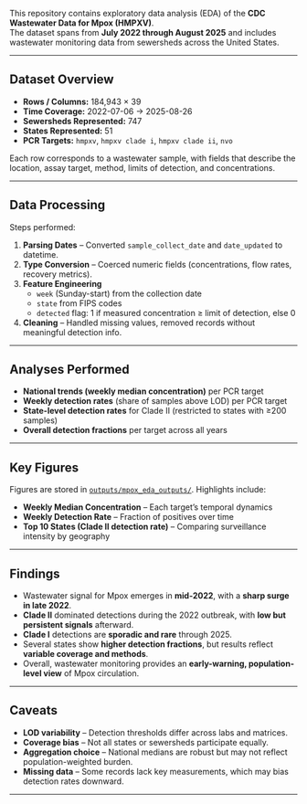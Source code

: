 This repository contains exploratory data analysis (EDA) of the **CDC Wastewater Data for Mpox (HMPXV)**.  
The dataset spans from **July 2022 through August 2025** and includes wastewater monitoring data from sewersheds across the United States.

---

## Dataset Overview
- **Rows / Columns:** 184,943 × 39  
- **Time Coverage:** 2022-07-06 → 2025-08-26  
- **Sewersheds Represented:** 747  
- **States Represented:** 51  
- **PCR Targets:** `hmpxv`, `hmpxv clade i`, `hmpxv clade ii`, `nvo`  

Each row corresponds to a wastewater sample, with fields that describe the location, assay target, method, limits of detection, and concentrations.

---

## Data Processing
Steps performed:
1. **Parsing Dates** – Converted `sample_collect_date` and `date_updated` to datetime.  
2. **Type Conversion** – Coerced numeric fields (concentrations, flow rates, recovery metrics).  
3. **Feature Engineering**  
   - `week` (Sunday-start) from the collection date  
   - `state` from FIPS codes  
   - `detected` flag: 1 if measured concentration ≥ limit of detection, else 0  
4. **Cleaning** – Handled missing values, removed records without meaningful detection info.  

---

## Analyses Performed
- **National trends (weekly median concentration)** per PCR target  
- **Weekly detection rates** (share of samples above LOD) per PCR target  
- **State-level detection rates** for Clade II (restricted to states with ≥200 samples)  
- **Overall detection fractions** per target across all years  

---

## Key Figures
Figures are stored in [`outputs/mpox_eda_outputs/`](outputs/mpox_eda_outputs/). Highlights include:

- **Weekly Median Concentration** – Each target’s temporal dynamics  
- **Weekly Detection Rate** – Fraction of positives over time  
- **Top 10 States (Clade II detection rate)** – Comparing surveillance intensity by geography  

---

## Findings
- Wastewater signal for Mpox emerges in **mid-2022**, with a **sharp surge in late 2022**.  
- **Clade II** dominated detections during the 2022 outbreak, with **low but persistent signals** afterward.  
- **Clade I** detections are **sporadic and rare** through 2025.  
- Several states show **higher detection fractions**, but results reflect **variable coverage and methods**.  
- Overall, wastewater monitoring provides an **early-warning, population-level view** of Mpox circulation.  

---

## Caveats
- **LOD variability** – Detection thresholds differ across labs and matrices.  
- **Coverage bias** – Not all states or sewersheds participate equally.  
- **Aggregation choice** – National medians are robust but may not reflect population-weighted burden.  
- **Missing data** – Some records lack key measurements, which may bias detection rates downward.  

---
